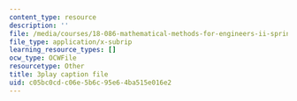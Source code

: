 ```yaml
---
content_type: resource
description: ''
file: /media/courses/18-086-mathematical-methods-for-engineers-ii-spring-2006/c05bc0cdc06e5b6c95e64ba515e016e2_sleOqiMUTXE.vtt
file_type: application/x-subrip
learning_resource_types: []
ocw_type: OCWFile
resourcetype: Other
title: 3play caption file
uid: c05bc0cd-c06e-5b6c-95e6-4ba515e016e2
---
```

